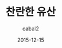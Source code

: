 ---
title: 찬란한 유산
subtitle: cabal2
layout: default
modal-id: 11
date: 2015-12-15
img: 151215.jpg
thumbnail: 151215.png
alt: image-alt
project-date: 2015-12-15
site: <a href="https://lsm506.github.io/Lsung/html/151215_update/intro.html/" target="_blank">Go</a>
category: GAME
description: jquery/html/css

---